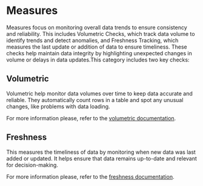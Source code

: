 # Measures

Measures focus on monitoring overall data trends to ensure consistency and reliability. This includes Volumetric Checks, which track data volume to identify trends and detect anomalies, and Freshness Tracking, which measures the last update or addition of data to ensure timeliness. These checks help maintain data integrity by highlighting unexpected changes in volume or delays in data updates.This category includes two key checks:

## Volumetric

Volumetric help monitor data volumes over time to keep data accurate and reliable. They automatically count rows in a table and spot any unusual changes, like problems with data loading.

For more information please, refer to the [volumetric documentation](../observability/volumetric.md).

## Freshness

This measures the timeliness of data by monitoring when new data was last added or updated. It helps ensure that data remains up-to-date and relevant for decision-making.

For more information please, refer to the [freshness documentation](../observability/freshness.md).